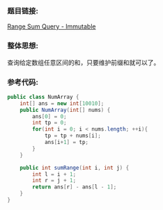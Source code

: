 ### 题目链接:
[Range Sum Query - Immutable][1]


  [1]: https://leetcode.com/problems/range-sum-query-immutable/
### 整体思想:
查询给定数组任意区间的和，只要维护前缀和就可以了。
### 参考代码:
```java
public class NumArray {
    int[] ans = new int[10010];
    public NumArray(int[] nums) {
        ans[0] = 0;
        int tp = 0;
        for(int i = 0; i < nums.length; ++i){
            tp = tp + nums[i];
            ans[i+1] = tp;
        }
    }

    public int sumRange(int i, int j) {
        int l = i + 1;
        int r = j + 1;
        return ans[r] - ans[l - 1];
    }
}

```